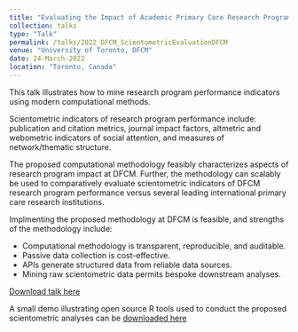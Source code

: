 ```yaml
---
title: "Evaluating the Impact of Academic Primary Care Research Programs: A Computational Scientometric Methodology"
collection: talks
type: "Talk"
permalink: /talks/2022_DFCM_ScientometricEvaluationDFCM
venue: "University of Toronto, DFCM"
date: 24-March-2022
location: "Toronto, Canada"
---
```


This talk illustrates how to mine research program performance indicators using modern computational methods.

Scientometric indicators of research program performance include: publication and citation metrics, journal impact factors, altmetric and webometric indicators of social attention, and measures of network/thematic structure.

The proposed computational methodology feasibly characterizes aspects of research program impact at DFCM. Further, the methodology can scalably be used to comparatively evaluate scientometric indicators of DFCM research program performance versus several leading international primary care research institutions.

Implmenting the proposed methodology at DFCM is feasible, and strengths of the methodology include:
- Computational methodology is transparent, reproducible, and auditable. 
- Passive data collection is cost-effective. 
- APIs generate structured data from reliable data sources.
- Mining raw scientometric data permits bespoke downstream analyses.

[Download talk here](../files/2022_ScientometricEvaluationDFCM_ResearchRoundsPresentation.pdf)

A small demo illustrating open source R tools used to conduct the proposed scientometric analyses can be [downloaded here](https://github.com/meaneych/ChrisMeaneyBiostatsPortfolio/blob/master/files/2022_ScientometricEvaluationDFCM_DemoComputationalMethodsR.ipynb)
